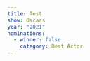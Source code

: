 ```yaml
---
title: Test
show: Oscars
year: "2021"
nominations:
  - winner: false
    category: Best Actor
---
```


